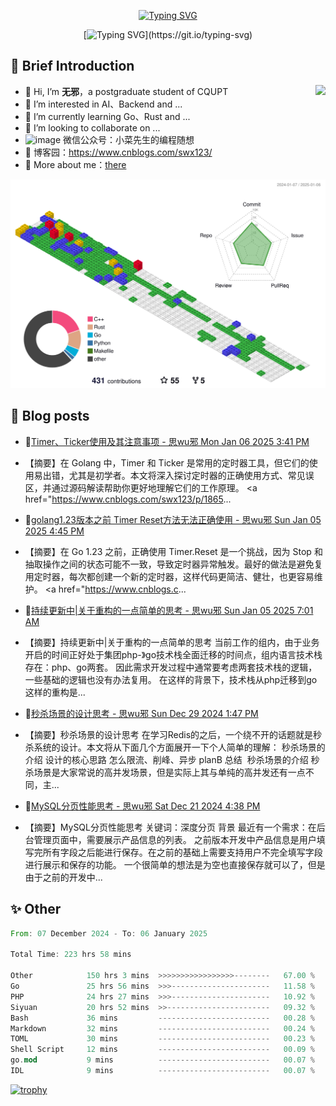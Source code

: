 <div align="center">
    
[![Typing SVG](https://readme-typing-svg.herokuapp.com?font=Fira+Code&pause=10000&color=2977F7&center=true&vCenter=true&random=false&width=435&height=80&lines=%E6%80%9D+%E6%97%A0+%E9%82%AA)](https://git.io/typing-svg)

</div>

<div align="center">
    
[![Typing SVG](https://readme-typing-svg.herokuapp.com?font=Fira+Code&pause=1000&color=2977F7&center=true&vCenter=true&random=false&width=600&height=40&lines=keep+learing+%2C+keep+trying+%2C+keep+doing.)](https://git.io/typing-svg)

</div>


## 🤡 Brief Introduction

<p><img src="https://count.getloli.com/get/@:578223592" align="right" /></p>



- 👋 Hi, I’m **无邪**，a postgraduate student of CQUPT
- 👀 I’m interested in AI、Backend and ...
- 🌱 I’m currently learning Go、Rust and ...
- 💞️ I’m looking to collaborate on ...
- ![image](https://github.com/user-attachments/assets/ddc32216-0659-469e-b6aa-89eafc948bf2) 微信公众号：小菜先生的编程随想
- 🎈 博客园：https://www.cnblogs.com/swx123/
- 💽 More about me：[there](https://578223592.github.io/)

![](profile-3d-contrib/profile-gitblock.svg)

## 🎈 Blog posts
<!-- BLOG-POST-LIST:START -->
 - 💫[Timer、Ticker使用及其注意事项 - 思wu邪 Mon Jan 06 2025 3:41 PM](https://www.cnblogs.com/swx123/p/18656562/timer-ticker-use-and-its-precautions-4mx1q) 
 - 【摘要】在 Golang 中，Timer 和 Ticker 是常用的定时器工具，但它们的使用易出错，尤其是初学者。本文将深入探讨定时器的正确使用方式、常见误区，并通过源码解读帮助你更好地理解它们的工作原理。 &lt;a href=&quot;https://www.cnblogs.com/swx123/p/1865... 

 - 🦧[golang1.23版本之前 Timer Reset方法无法正确使用 - 思wu邪 Sun Jan 05 2025 4:45 PM](https://www.cnblogs.com/swx123/p/18654198/golang123-before-the-timer-reset-method-cannot-be-used-correctly-z1irvwa) 
 - 【摘要】在 Go 1.23 之前，正确使用 Timer.Reset 是一个挑战，因为 Stop 和抽取操作之间的状态可能不一致，导致定时器异常触发。最好的做法是避免复用定时器，每次都创建一个新的定时器，这样代码更简洁、健壮，也更容易维护。 &lt;a href=&quot;https://www.cnblogs.c... 

 - 💫[持续更新中|关于重构的一点简单的思考 - 思wu邪 Sun Jan 05 2025 7:01 AM](https://www.cnblogs.com/swx123/p/18653376/continuous-update-simple-thinking-about-reconstruction-fxlsc) 
 - 【摘要】持续更新中|关于重构的一点简单的思考 当前工作的组内，由于业务开启的时间正好处于集团php-》go技术栈全面迁移的时间点，组内语言技术栈存在：php、go两套。 因此需求开发过程中通常要考虑两套技术栈的逻辑，一些基础的逻辑也没有办法复用。 在这样的背景下，技术栈从php迁移到go这样的重构是... 

 - 💫[秒杀场景的设计思考 - 思wu邪 Sun Dec 29 2024 1:47 PM](https://www.cnblogs.com/swx123/p/18639622/design-thinking-of-spike-scene-gabti) 
 - 【摘要】秒杀场景的设计思考 在学习Redis的之后，一个绕不开的话题就是秒杀系统的设计。本文将从下面几个方面展开一下个人简单的理解： 秒杀场景的介绍 设计的核心思路 怎么限流、削峰、异步 planB 总结 ‍ 秒杀场景的介绍 秒杀场景是大家常说的高并发场景，但是实际上其与单纯的高并发还有一点不同，主... 

 - 💯[MySQL分页性能思考 - 思wu邪 Sat Dec 21 2024 4:38 PM](https://www.cnblogs.com/swx123/p/18621593/mysql-paging-performance-thinking-z2bstp1) 
 - 【摘要】MySQL分页性能思考 关键词：深度分页 背景 最近有一个需求：在后台管理页面中，需要展示产品信息的列表。 之前版本开发中产品信息是用户填写完所有字段之后能进行保存。在之前的基础上需要支持用户不完全填写字段进行展示和保存的功能。 一个很简单的想法是为空也直接保存就可以了，但是由于之前的开发中... 
<!-- BLOG-POST-LIST:END -->


## ✨ Other
<!--START_SECTION:waka-->

```rust
From: 07 December 2024 - To: 06 January 2025

Total Time: 223 hrs 58 mins

Other            150 hrs 3 mins  >>>>>>>>>>>>>>>>>--------   67.00 %
Go               25 hrs 56 mins  >>>----------------------   11.58 %
PHP              24 hrs 27 mins  >>>----------------------   10.92 %
Siyuan           20 hrs 52 mins  >>-----------------------   09.32 %
Bash             36 mins         -------------------------   00.28 %
Markdown         32 mins         -------------------------   00.24 %
TOML             30 mins         -------------------------   00.23 %
Shell Script     12 mins         -------------------------   00.09 %
go.mod           9 mins          -------------------------   00.07 %
IDL              9 mins          -------------------------   00.07 %
```

<!--END_SECTION:waka-->


[![trophy](https://github-profile-trophy.vercel.app/?username=578223592)](https://github.com/ryo-ma/github-profile-trophy)

[^_^]:
    commentted-out contents
    should be shift to right by four spaces (`>>`).


    ![:name](https://count.getloli.com/get/@:578223592#pic_right)

    <img align="right" alt="GIF" src="src/code.gif" width="343" height="220" title="Do what you like, and do it best!"> &nbsp;&nbsp;&nbsp;&nbsp;

    <!---
    [https://github.com/anuraghazra/github-readme-stats/blob/master/docs/readme_cn.md](https://www.yuque.com/achuan-2/blog/dq718n)
    --->
    <div align="center">
    <span>  </span>
    <img height="170px" src="https://github-readme-stats.vercel.app/api?username=578223592&theme=solarized-light" /><span>  </span><img height="170px" src="https://github-readme-stats.vercel.app/api/top-langs/?username=578223592&layout=compact&langs_count=8&theme=solarized-light" />
    <span>  </span>
    </div>
    
    <div align="center">
    <!--     [![Ashutosh's github activity graph](https://github-readme-activity-graph.vercel.app/graph?username=Ashutosh00710)](https://github.com/ashutosh00710/github-readme-activity-graph) -->
        <img src="https://github-readme-activity-graph.vercel.app/graph?username=578223592&theme=lucent" />
    <!--     <img src="https://activity-graph.herokuapp.com/graph?username=578223592&theme=minimal" /> -->
    </div>
    
    
    <picture>
      <source media="(prefers-color-scheme: dark)" srcset="https://raw.githubusercontent.com/578223592/578223592/output/github-contribution-grid-snake-dark.svg">
      <source media="(prefers-color-scheme: light)" srcset="https://raw.githubusercontent.com/578223592/578223592/output/github-contribution-grid-snake.svg">
      <img alt="github contribution grid snake animation" src="https://raw.githubusercontent.com/578223592/578223592/output/github-contribution-grid-snake.svg">
    </picture>
